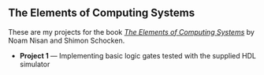 ## The Elements of Computing Systems

These are my projects for the book [*The Elements of Computing Systems*](http://www.nand2tetris.org) by Noam Nisan and Shimon Schocken. 

* **Project 1** — Implementing basic logic gates tested with the supplied HDL simulator
